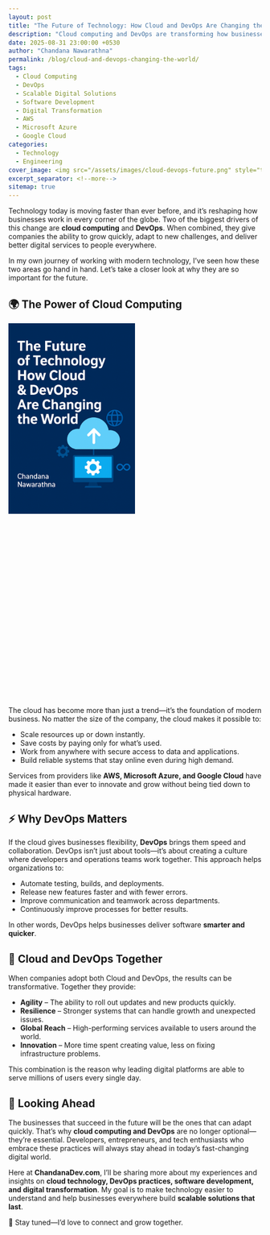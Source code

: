 ```yaml
---
layout: post
title: "The Future of Technology: How Cloud and DevOps Are Changing the World"
description: "Cloud computing and DevOps are transforming how businesses build scalable digital solutions with speed, reliability, and global reach."
date: 2025-08-31 23:00:00 +0530
author: "Chandana Nawarathna"
permalink: /blog/cloud-and-devops-changing-the-world/
tags:
  - Cloud Computing
  - DevOps
  - Scalable Digital Solutions
  - Software Development
  - Digital Transformation
  - AWS
  - Microsoft Azure
  - Google Cloud
categories:
  - Technology
  - Engineering
cover_image: <img src="/assets/images/cloud-devops-future.png" style="transform: scale(0.5); transform-origin: top left;" alt="chandanadev.com">
excerpt_separator: <!--more-->
sitemap: true
---
```


Technology today is moving faster than ever before, and it’s reshaping how businesses work in every corner of the globe. Two of the biggest drivers of this change are **cloud computing** and **DevOps**. When combined, they give companies the ability to grow quickly, adapt to new challenges, and deliver better digital services to people everywhere. <!--more-->

In my own journey of working with modern technology, I’ve seen how these two areas go hand in hand. Let’s take a closer look at why they are so important for the future.

## 🌍 The Power of Cloud Computing
<img src="/assets/images/cloud-devops-future.png" style="transform: scale(0.5); transform-origin: top left;" alt="chandanadev.com">
The cloud has become more than just a trend—it’s the foundation of modern business. No matter the size of the company, the cloud makes it possible to:

- Scale resources up or down instantly.  
- Save costs by paying only for what’s used.  
- Work from anywhere with secure access to data and applications.  
- Build reliable systems that stay online even during high demand.

Services from providers like **AWS, Microsoft Azure, and Google Cloud** have made it easier than ever to innovate and grow without being tied down to physical hardware.

## ⚡ Why DevOps Matters

If the cloud gives businesses flexibility, **DevOps** brings them speed and collaboration. DevOps isn’t just about tools—it’s about creating a culture where developers and operations teams work together. This approach helps organizations to:

- Automate testing, builds, and deployments.  
- Release new features faster and with fewer errors.  
- Improve communication and teamwork across departments.  
- Continuously improve processes for better results.

In other words, DevOps helps businesses deliver software **smarter and quicker**.

## 🚀 Cloud and DevOps Together

When companies adopt both Cloud and DevOps, the results can be transformative. Together they provide:

- **Agility** – The ability to roll out updates and new products quickly.  
- **Resilience** – Stronger systems that can handle growth and unexpected issues.  
- **Global Reach** – High-performing services available to users around the world.  
- **Innovation** – More time spent creating value, less on fixing infrastructure problems.

This combination is the reason why leading digital platforms are able to serve millions of users every single day.

## 🌟 Looking Ahead

The businesses that succeed in the future will be the ones that can adapt quickly. That’s why **cloud computing and DevOps** are no longer optional—they’re essential. Developers, entrepreneurs, and tech enthusiasts who embrace these practices will always stay ahead in today’s fast-changing digital world.

Here at **ChandanaDev.com**, I’ll be sharing more about my experiences and insights on **cloud technology, DevOps practices, software development, and digital transformation**. My goal is to make technology easier to understand and help businesses everywhere build **scalable solutions that last**.

📩 Stay tuned—I’d love to connect and grow together.
